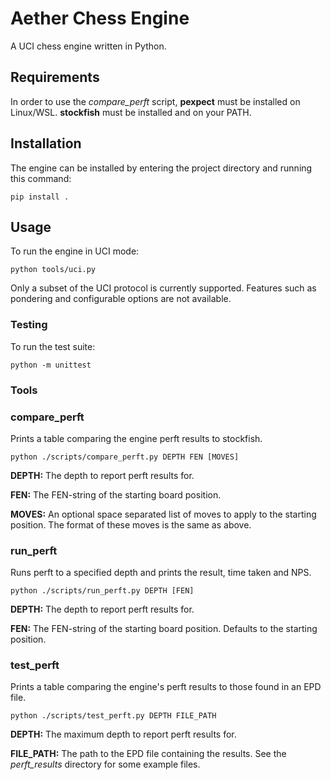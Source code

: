 # Aether Chess Engine
A UCI chess engine written in Python.

## Requirements
In order to use the *compare_perft* script, **pexpect** must be installed on Linux/WSL.
**stockfish** must be installed and on your PATH.

## Installation
The engine can be installed by entering the project directory and running this command:

`pip install .`

## Usage
To run the engine in UCI mode:

`python tools/uci.py`

Only a subset of the UCI protocol is currently supported. Features such as pondering and configurable options are not available.

### Testing
To run the test suite:

`python -m unittest`

### Tools

### compare_perft
Prints a table comparing the engine perft results to stockfish.

`python ./scripts/compare_perft.py DEPTH FEN [MOVES]`

**DEPTH:** The depth to report perft results for.

**FEN:** The FEN-string of the starting board position.

**MOVES:** An optional space separated list of moves to apply to the starting position. The format of these moves is the same as above.

### run_perft
Runs perft to a specified depth and prints the result, time taken and NPS.

`python ./scripts/run_perft.py DEPTH [FEN]`

**DEPTH:** The depth to report perft results for.

**FEN:** The FEN-string of the starting board position. Defaults to the starting position.

### test_perft
Prints a table comparing the engine's perft results to those found in an EPD file.

`python ./scripts/test_perft.py DEPTH FILE_PATH`

**DEPTH:** The maximum depth to report perft results for.

**FILE_PATH:** The path to the EPD file containing the results. See the *perft_results* directory for some example files.